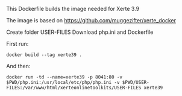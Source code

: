 This Dockerfile builds the image needed for Xerte 3.9

The image is based on https://github.com/muggezifter/xerte_docker

Create folder USER-FILES
Download php.ini and Dockerfile

First run:
```
docker build --tag xerte39 .
```
And then:
```
docker run -td --name=xerte39 -p 8041:80 -v $PWD/php.ini:/usr/local/etc/php/php.ini -v $PWD/USER-FILES:/var/www/html/xerteonlinetoolkits/USER-FILES xerte39
```
